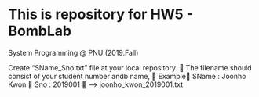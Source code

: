 # This is repository for HW5 - BombLab
System Programming @ PNU (2019.Fall)

Create “SName_Sno.txt” file at your local repository.

The filename should consist of your student number andb name,

Example
    SName : Joonho Kwon
  Sno : 2019001
 --> joonho_kwon_2019001.txt
